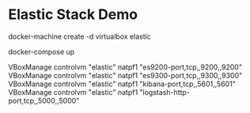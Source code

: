 Elastic Stack Demo
==================

docker-machine create -d virtualbox elastic

docker-compose up

VBoxManage controlvm "elastic" natpf1 "es9200-port,tcp,,9200,,9200"
VBoxManage controlvm "elastic" natpf1 "es9300-port,tcp,,9300,,9300"
VBoxManage controlvm "elastic" natpf1 "kibana-port,tcp,,5601,,5601"
VBoxManage controlvm "elastic" natpf1 "logstash-http-port,tcp,,5000,,5000"